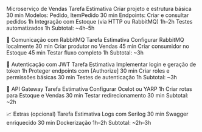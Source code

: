 Microserviço de Vendas
Tarefa	Estimativa
Criar projeto e estrutura básica	30 min
Modelos: Pedido, ItemPedido	30 min
Endpoints: Criar e consultar pedidos	1h
Integração com Estoque (via HTTP ou RabbitMQ)	1h–2h
Testes automatizados	1h
Subtotal: ~4h–5h

🔗 Comunicação com RabbitMQ
Tarefa	Estimativa
Configurar RabbitMQ localmente	30 min
Criar produtor no Vendas	45 min
Criar consumidor no Estoque	45 min
Testar fluxo completo	1h
Subtotal: ~3h

🔐 Autenticação com JWT
Tarefa	Estimativa
Implementar login e geração de token	1h
Proteger endpoints com [Authorize]	30 min
Criar roles e permissões básicas	30 min
Testes de autenticação	1h
Subtotal: ~3h

🚪 API Gateway
Tarefa	Estimativa
Configurar Ocelot ou YARP	1h
Criar rotas para Estoque e Vendas	30 min
Testar redirecionamento	30 min
Subtotal: ~2h

📈 Extras (opcional)
Tarefa	Estimativa
Logs com Serilog	30 min
Swagger enriquecido	30 min
Dockerização	1h–2h
Subtotal: ~2h–3h